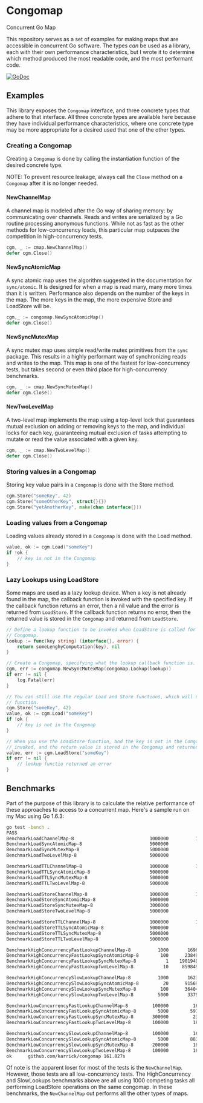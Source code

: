 # Congomap

Concurrent Go Map

This repository serves as a set of examples for making maps that are accessible in concurrent Go
software. The types _can_ be used as a library, each with their own performance characteristics, but
I wrote it to determine which method produced the most readable code, and the most performant code.

[![GoDoc](https://godoc.org/github.com/karrick/congomap?status.svg)](https://godoc.org/github.com/karrick/congomap)

## Examples

This library exposes the `Congomap` interface, and three concrete types that adhere to that
interface. All three concrete types are available here because they have individual performance
characteristics, where one concrete type may be more appropriate for a desired used that one of the
other types.

### Creating a Congomap

Creating a `Congomap` is done by calling the instantiation function of the desired concrete type.

NOTE: To prevent resource leakage, always call the `Close` method on a `Congomap` after it is no
longer needed.

#### NewChannelMap

A channel map is modeled after the Go way of sharing memory: by communicating over channels. Reads
and writes are serialized by a Go routine processing anonymous functions. While not as fast as the
other methods for low-concurrency loads, this particular map outpaces the competition in
high-concurrency tests.

```Go
cgm, _ := cmap.NewChannelMap()
defer cgm.Close()
```

#### NewSyncAtomicMap

A sync atomic map uses the algorithm suggested in the documentation for `sync/atomic`. It is
designed for when a map is read many, many more times than it is written. Performance also depends
on the number of the keys in the map. The more keys in the map, the more expensive Store and
LoadStore will be.

```Go
cgm,_ := congomap.NewSyncAtomicMap()
defer cgm.Close()
```

#### NewSyncMutexMap

A sync mutex map uses simple read/write mutex primitives from the `sync` package. This results in a
highly performant way of synchronizing reads and writes to the map. This map is one of the fastest
for low-concurrency tests, but takes second or even third place for high-concurrency benchmarks.

```Go
cgm, _ := cmap.NewSyncMutexMap()
defer cgm.Close()
```

#### NewTwoLevelMap

A two-level map implements the map using a top-level lock that guarantees mutual exclusion on adding
or removing keys to the map, and individual locks for each key, guaranteeing mutual exclusion of
tasks attempting to mutate or read the value associated with a given key.

```Go
cgm, _ := cmap.NewTwoLevelMap()
defer cgm.Close()
```

### Storing values in a Congomap

Storing key value pairs in a `Congomap` is done with the Store method.

```Go
cgm.Store("someKey", 42)
cgm.Store("someOtherKey", struct{}{})
cgm.Store("yetAnotherKey", make(chan interface{}))
```

### Loading values from a Congomap

Loading values already stored in a `Congomap` is done with the Load method.

```Go
value, ok := cgm.Load("someKey")
if !ok {
    // key is not in the Congomap
}
```

### Lazy Lookups using LoadStore

Some maps are used as a lazy lookup device. When a key is not already found in the map, the callback
function is invoked with the specified key. If the callback function returns an error, then a nil
value and the error is returned from `LoadStore`. If the callback function returns no error, then
the returned value is stored in the `Congomap` and returned from `LoadStore`.

```Go
// Define a lookup function to be invoked when LoadStore is called for a key not stored in the
// Congomap.
lookup := func(key string) (interface{}, error) {
    return someLenghyComputation(key), nil
}

// Create a Congomap, specifying what the lookup callback function is.
cgm, err := congomap.NewSyncMutexMap(congomap.Lookup(lookup))
if err != nil {
    log.Fatal(err)
}

// You can still use the regular Load and Store functions, which will not invoke the lookup
// function.
cgm.Store("someKey", 42)
value, ok := cgm.Load("someKey")
if !ok {
    // key is not in the Congomap
}

// When you use the LoadStore function, and the key is not in the Congomap, the lookup funciton is
// invoked, and the return value is stored in the Congomap and returned to the program.
value, err := cgm.LoadStore("someKey")
if err != nil {
    // lookup functio returned an error
}
```

## Benchmarks

Part of the purpose of this library is to calculate the relative performance of these approaches to
access to a concurrent map. Here's a sample run on my Mac using Go 1.6.3:

```bash
go test -bench .
PASS
BenchmarkLoadChannelMap-8                        	 1000000	      1644 ns/op
BenchmarkLoadSyncAtomicMap-8                     	 5000000	       326 ns/op
BenchmarkLoadSyncMutexMap-8                      	 5000000	       314 ns/op
BenchmarkLoadTwoLevelMap-8                       	 5000000	       355 ns/op

BenchmarkLoadTTLChannelMap-8                     	 1000000	      1563 ns/op
BenchmarkLoadTTLSyncAtomicMap-8                  	 5000000	       348 ns/op
BenchmarkLoadTTLSyncMutexMap-8                   	 5000000	       322 ns/op
BenchmarkLoadTTLTwoLevelMap-8                    	 5000000	       357 ns/op

BenchmarkLoadStoreChannelMap-8                   	 1000000	      1643 ns/op
BenchmarkLoadStoreSyncAtomicMap-8                	 5000000	       323 ns/op
BenchmarkLoadStoreSyncMutexMap-8                 	 3000000	       351 ns/op
BenchmarkLoadStoreTwoLevelMap-8                  	 5000000	       363 ns/op

BenchmarkLoadStoreTTLChannelMap-8                	 1000000	      1452 ns/op
BenchmarkLoadStoreTTLSyncAtomicMap-8             	 5000000	       388 ns/op
BenchmarkLoadStoreTTLSyncMutexMap-8              	 5000000	       374 ns/op
BenchmarkLoadStoreTTLTwoLevelMap-8               	 5000000	       379 ns/op

BenchmarkHighConcurrencyFastLookupChannelMap-8   	    1000	   1696277 ns/op
BenchmarkHighConcurrencyFastLookupSyncAtomicMap-8	     100	  23849153 ns/op
BenchmarkHighConcurrencyFastLookupSyncMutexMap-8 	       1	1901949630 ns/op
BenchmarkHighConcurrencyFastLookupTwoLevelMap-8  	      10	 859849259 ns/op

BenchmarkHighConcurrencySlowLookupChannelMap-8   	    1000	   1623286 ns/op
BenchmarkHighConcurrencySlowLookupSyncAtomicMap-8	      20	  91569563 ns/op
BenchmarkHighConcurrencySlowLookupSyncMutexMap-8 	     100	  36404125 ns/op
BenchmarkHighConcurrencySlowLookupTwoLevelMap-8  	    5000	   3379887 ns/op

BenchmarkLowConcurrencyFastLookupChannelMap-8    	  100000	     16768 ns/op
BenchmarkLowConcurrencyFastLookupSyncAtomicMap-8 	    5000	    597813 ns/op
BenchmarkLowConcurrencyFastLookupSyncMutexMap-8  	  300000	     23472 ns/op
BenchmarkLowConcurrencyFastLookupTwoLevelMap-8   	  100000	     18847 ns/op

BenchmarkLowConcurrencySlowLookupChannelMap-8    	  100000	     16692 ns/op
BenchmarkLowConcurrencySlowLookupSyncAtomicMap-8 	    5000	    883376 ns/op
BenchmarkLowConcurrencySlowLookupSyncMutexMap-8  	  200000	     18199 ns/op
BenchmarkLowConcurrencySlowLookupTwoLevelMap-8   	  100000	     16219 ns/op
ok  	github.com/karrick/congomap	161.827s
```

Of note is the apparent loser for most of the tests is the `NewChannelMap`. However, those tests are
all low-concurrency tests. The HighConcurrency and SlowLookups benchmarks above are all using 1000
competing tasks all performing LoadStore operations on the same congomap. In these benchmarks, the
`NewChannelMap` out performs all the other types of maps.
